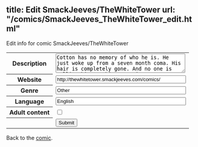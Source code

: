 title: Edit SmackJeeves/TheWhiteTower
url: "/comics/SmackJeeves_TheWhiteTower_edit.html"
---
Edit info for comic SmackJeeves/TheWhiteTower

<form name="comic" action="http://gaepostmail.appspot.com/comic/" method="post">
<table class="comicinfo">
<tr>
<th>Description</th><td><textarea name="description" cols="40" rows="3">Cotton has no memory of who he is. He just woke up from a seven month coma. His hair is completely gone. And no one is telling him anything. A sci-fi/mystery/drama comic. Warning: partial nudity, some violence and cursing.</textarea></td>
</tr>
<tr>
<th>Website</th><td><input type="text" name="url" value="http://thewhitetower.smackjeeves.com/comics/" size="40"/></td>
</tr>
<tr>
<th>Genre</th><td><input type="text" name="genre" value="Other" size="40"/></td>
</tr>
<tr>
<th>Language</th><td><input type="text" name="language" value="English" size="40"/></td>
</tr>
<tr>
<th>Adult content</th><td><input type="checkbox" name="adult" value="adult" /></td>
</tr>
<tr>
<th></th><td>
<input type="hidden" name="comic" value="SmackJeeves_TheWhiteTower" />
<input type="submit" name="submit" value="Submit" />
</td>
</tr>
</table>
</form>

Back to the [comic](SmackJeeves_TheWhiteTower.html).
